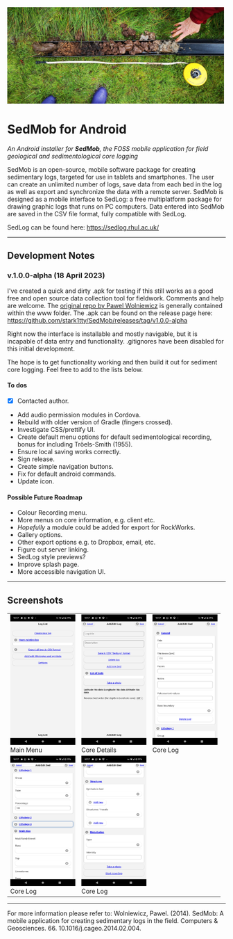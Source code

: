 <img src="https://github.com/stark1tty/SedMob/raw/master/developer/Banner/core.jpg" alt="Banner" width="500"/>

SedMob for Android
======
*An Android installer for **SedMob**, the FOSS mobile application for field geological and sedimentological core logging*

SedMob is an open-source, mobile software package for creating sedimentary logs, targeted for use in tablets and smartphones. The user can create an unlimited number of logs, save data from each bed in the log as well as export and synchronize the data with a remote server. SedMob is designed as a mobile interface to SedLog: a free multiplatform package for drawing graphic logs that runs on PC computers. Data entered into SedMob are saved in the CSV file format, fully compatible with SedLog.

SedLog can be found here: https://sedlog.rhul.ac.uk/

---

## Development Notes

### v.1.0.0-alpha (18 April 2023) 

I've created a quick and dirty .apk for testing if this still works as a good free and open source data collection tool for fieldwork. Comments and help are welcome. The [original repo by Pawel Wolniewicz](https://github.com/pwlw/SedMob) is generally contained within the www folder. The .apk can be found on the release page here: https://github.com/stark1tty/SedMob/releases/tag/v1.0.0-alpha

Right now the interface is installable and mostly navigable, but it is incapable of data entry and functionality. .gitignores have been disabled for this initial development.

The hope is to get functionality working and then build it out for sediment core logging. Feel free to add to the lists below.

#### To dos
- [x] Contacted author.
- Add audio permission modules in Cordova.
- Rebuild with older version of Gradle (fingers crossed).
- Investigate CSS/prettify UI.
- Create default menu options for default sedimentological recording, bonus for including Tröels-Smith (1955).
- Ensure local saving works correctly.
- Sign release.
- Create simple navigation buttons.
- Fix for default android commands.
- Update icon.

#### Possible Future Roadmap
- Colour Recording menu.
- More menus on core information, e.g. client etc.
- *Hopefully* a module could be added for export for RockWorks.
- Gallery options.
- Other export options e.g. to Dropbox, email, etc.
- Figure out server linking.
- SedLog style previews?
- Improve splash page.
- More accessible navigation UI.

---

## Screenshots

<center>
<table>
  <tr>
    <td><a href="https://github.com/stark1tty/SedMob/raw/master/developer/Screenshots/2023-03/Screenshot_20230419-105712.png"><img src="https://github.com/stark1tty/SedMob/raw/master/developer/Screenshots/2023-03/Screenshot_20230419-105712.png" alt="Screenshot 1" width="150" height="300"></a><br> Main Menu</td>
    <td><a href="https://github.com/stark1tty/SedMob/raw/master/developer/Screenshots/2023-03/Screenshot_20230419-105720.png"><img src="https://github.com/stark1tty/SedMob/raw/master/developer/Screenshots/2023-03/Screenshot_20230419-105720.png" alt="Screenshot 2" width="150" height="300"></a><br> Core Details</td>
    <td><a href="https://github.com/stark1tty/SedMob/raw/master/developer/Screenshots/2023-03/Screenshot_20230419-105729.png"><img src="https://github.com/stark1tty/SedMob/raw/master/developer/Screenshots/2023-03/Screenshot_20230419-105729.png" alt="Screenshot 3" width="150" height="300"></a><br>Core Log</td>
  </tr>
  <tr>
    <td><a href="https://github.com/stark1tty/SedMob/raw/master/developer/Screenshots/2023-03/Screenshot_20230419-105737.png"><img src="https://github.com/stark1tty/SedMob/raw/master/developer/Screenshots/2023-03/Screenshot_20230419-105737.png" alt="Screenshot 4" width="150" height="300"></a><br>Core Log</td>
    <td><a href="https://github.com/stark1tty/SedMob/raw/master/developer/Screenshots/2023-03/Screenshot_20230419-105741.png"><img src="https://github.com/stark1tty/SedMob/raw/master/developer/Screenshots/2023-03/Screenshot_20230419-105741.png" alt="Screenshot 5" width="150" height="300"></a><br>Core Log</td>
    <td></td>
  </tr>
</table>
</center>

---

For more information please refer to: 
Wolniewicz, Pawel. (2014). SedMob: A mobile application for creating sedimentary logs in the field. Computers & Geosciences. 66. 10.1016/j.cageo.2014.02.004. 
